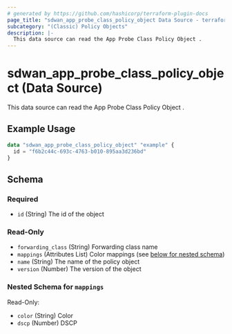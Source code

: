 ```yaml
---
# generated by https://github.com/hashicorp/terraform-plugin-docs
page_title: "sdwan_app_probe_class_policy_object Data Source - terraform-provider-sdwan"
subcategory: "(Classic) Policy Objects"
description: |-
  This data source can read the App Probe Class Policy Object .
---
```


# sdwan_app_probe_class_policy_object (Data Source)

This data source can read the App Probe Class Policy Object .

## Example Usage

```terraform
data "sdwan_app_probe_class_policy_object" "example" {
  id = "f6b2c44c-693c-4763-b010-895aa3d236bd"
}
```

<!-- schema generated by tfplugindocs -->
## Schema

### Required

- `id` (String) The id of the object

### Read-Only

- `forwarding_class` (String) Forwarding class name
- `mappings` (Attributes List) Color mappings (see [below for nested schema](#nestedatt--mappings))
- `name` (String) The name of the policy object
- `version` (Number) The version of the object

<a id="nestedatt--mappings"></a>
### Nested Schema for `mappings`

Read-Only:

- `color` (String) Color
- `dscp` (Number) DSCP
